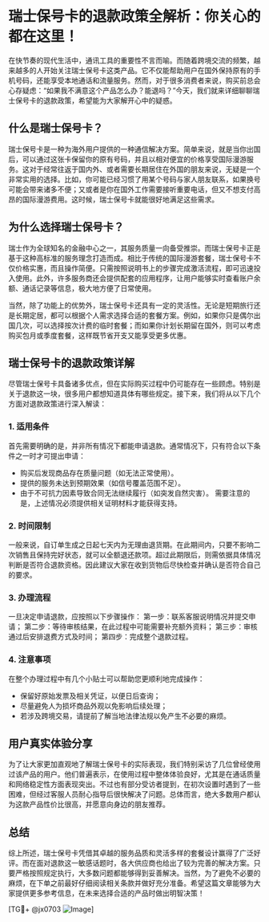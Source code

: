 # 瑞士保号卡的退款政策全解析：你关心的都在这里！

在快节奏的现代生活中，通讯工具的重要性不言而喻。而随着跨境交流的频繁，越来越多的人开始关注瑞士保号卡这类产品。它不仅能帮助用户在国外保持原有的手机号码，还能享受本地通话和流量服务。然而，对于很多消费者来说，购买前总会心存疑虑：“如果我不满意这个产品怎么办？能退吗？”今天，我们就来详细聊聊瑞士保号卡的退款政策，希望能为大家解开心中的疑惑。

## 什么是瑞士保号卡？

瑞士保号卡是一种为海外用户提供的一种通信解决方案。简单来说，就是当你出国后，可以通过这张卡保留你的原有号码，并且以相对便宜的价格享受国际漫游服务。这对于经常往返于国内外、或者需要长期居住在外国的朋友来说，无疑是一个非常实用的选择。比如，你可能已经习惯了用某个号码与家人朋友联系，如果换号可能会带来诸多不便；又或者是你在国外工作需要接听重要电话，但又不想支付高昂的国际漫游费用。这时候，瑞士保号卡就能很好地满足这些需求。

## 为什么选择瑞士保号卡？

瑞士作为全球知名的金融中心之一，其服务质量一向备受推崇。而瑞士保号卡正是基于这种高标准的服务理念打造而成。相比于传统的国际漫游套餐，瑞士保号卡不仅价格实惠，而且操作简便。只需按照说明书上的步骤完成激活流程，即可迅速投入使用。此外，许多服务商还会提供配套的应用程序，让用户能够实时查看账户余额、通话记录等信息，极大地方便了日常使用。

当然，除了功能上的优势外，瑞士保号卡还具有一定的灵活性。无论是短期旅行还是长期定居，都可以根据个人需求选择合适的套餐方案。例如，如果你只是偶尔出国几次，可以选择按次计费的临时套餐；而如果你计划长期留在国外，则可以考虑购买包月或季度套餐，这样既节省开支又能享受更多优惠。

## 瑞士保号卡的退款政策详解

尽管瑞士保号卡具备诸多优点，但在实际购买过程中仍可能存在一些顾虑。特别是关于退款这一块，很多用户都想知道具体有哪些规定。接下来，我们将从以下几个方面对退款政策进行深入解读：

### 1. 适用条件
首先需要明确的是，并非所有情况下都能申请退款。通常情况下，只有符合以下条件之一时才可提出申请：
- 购买后发现商品存在质量问题（如无法正常使用）。
- 提供的服务未达到预期效果（如信号覆盖范围不足）。
- 由于不可抗力因素导致合同无法继续履行（如突发自然灾害）。
需要注意的是，上述情况必须提供相关证明材料才能获得支持。

### 2. 时间限制
一般来说，自订单生成之日起七天内为无理由退货期。在此期间内，只要不影响二次销售且保持完好状态，就可以全额退还款项。超过此期限后，则需依据具体情况判断是否符合退款资格。因此建议大家在收到货物后尽快检查并确认是否符合自己的要求。

### 3. 办理流程
一旦决定申请退款，应按照以下步骤操作：
第一步：联系客服说明情况并提交申请；
第二步：等待审核结果，在此过程中可能需要补充额外资料；
第三步：审核通过后安排退费方式及时间；
第四步：完成整个退款过程。

### 4. 注意事项
在整个办理过程中有几个小贴士可以帮助您更顺利地完成操作：
- 保留好原始发票及相关凭证，以便日后查询；
- 尽量避免人为损坏商品外观以免影响后续处理；
- 若涉及跨境交易，请提前了解当地法律法规以免产生不必要的麻烦。

## 用户真实体验分享

为了让大家更加直观地了解瑞士保号卡的实际表现，我们特别采访了几位曾经使用过该产品的用户。他们普遍表示，在使用过程中整体体验良好，尤其是在通话质量和网络稳定性方面表现突出。不过也有部分受访者提到，在初次设置时遇到了一些困难，但经过客服人员耐心指导后很快解决了问题。总体而言，绝大多数用户都认为这款产品性价比很高，并愿意向身边的朋友推荐。

## 总结

综上所述，瑞士保号卡凭借其卓越的服务品质和灵活多样的套餐设计赢得了广泛好评。而在面对退款这一敏感话题时，各大供应商也给出了较为完善的解决方案。只要严格按照规定执行，大多数问题都能够得到妥善解决。当然，为了避免不必要的麻烦，在下单之前最好仔细阅读相关条款并做好充分准备。希望这篇文章能够为大家提供更多参考信息，在未来选择合适的产品时做出明智决策！

[TG💪+ @jx0703 ![Image](https://github.com/user-attachments/assets/dbca1d08-cadb-493c-b0ec-ad6f7a83f270)]